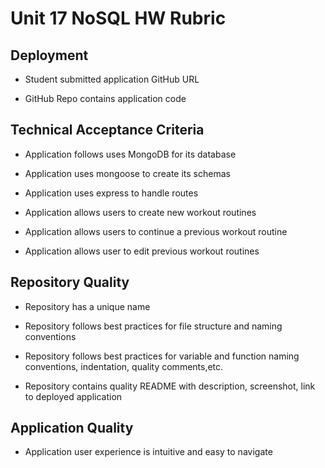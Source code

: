 # Unit 17 NoSQL HW Rubric

## Deployment

* Student submitted application GitHub URL

* GitHub Repo contains application code

## Technical Acceptance Criteria

* Application follows uses MongoDB for its database

* Application uses mongoose to create its schemas

* Application uses express to handle routes

* Application allows users to create new workout routines

* Application allows users to continue a previous workout routine

* Application allows user to edit previous workout routines

## Repository Quality

* Repository has a unique name

* Repository follows best practices for file structure and naming conventions

* Repository follows best practices for variable and function naming conventions, indentation, quality comments,etc.

* Repository contains quality README with description, screenshot, link to deployed application

## Application Quality

* Application user experience is intuitive and easy to navigate
